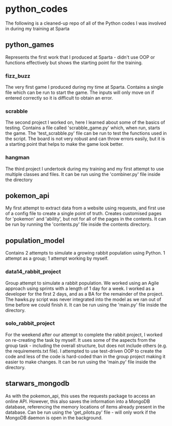 # python_codes
The following is a cleaned-up repo of all of the Python codes I was involved in during my training at Sparta


## python_games
Represents the first work that I produced at Sparta - didn't use OOP or functions effectively but shows the starting point for the training.

### fizz_buzz
The very first game I produced during my time at Sparta. Contains a single file which can be run to start the game. The inputs will only move on if entered correctly so it is difficult to obtain an error.

### scrabble
The second project I worked on, here I learned about some of the basics of testing. Contains a file called 'scrabble_game.py' which, when run, starts the game. The 'test_scrabble.py' file can be run to test the functions used in the script. The board is not very robust and can throw errors easily, but it is a starting point that helps to make the game look better.

### hangman
The third project I undertook during my training and my first attempt to use multiple classes and files. It can be run using the 'combiner.py' file inside the directory


## pokemon_api
My first attempt to extract data from a website using requests, and first use of a config file to create a single point of truth. Creates customised pages for 'pokemon' and 'ability', but not for all of the pages in the contents. It can be run by running the 'contents.py' file inside the contents directory.


## population_model
Contains 2 attempts to simulate a growing rabbit population using Python. 1 attempt as a group; 1 attempt working by myself.

### data14_rabbit_project
Group attempt to simulate a rabbit population. We worked using an Agile approach using sprints with a length of 1 day for a week. I worked as a developer for the first 2 days, and as a BA for the remainder of the project. The hawks.py script was never integrated into the model as we ran out of time before we could finish it. It can be run using the 'main.py' file inside the directory.

### solo_rabbit_project
For the weekend after our attempt to complete the rabbit project, I worked on re-creating the task by myself. It uses some of the aspects from the group task - including the overall structure, but does not include others (e.g. the requirements.txt file). I attempted to use test-driven OOP to create the code and less of the code is hard-coded than in the group project making it easier to make changes. It can be run using the 'main.py' file inside the directory.

## starwars_mongodb
As with the pokemon_api, this uses the requests package to access an online API. However, this also saves the information into a MongoDB database, referencing the memory locations of items already present in the database. Can be run using the 'get_pilots.py' file - will only work if the MongoDB daemon is open in the background.

